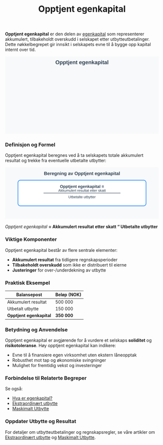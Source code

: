﻿---
title: "Opptjent egenkapital"
seoTitle: "Opptjent egenkapital"
description: '**Opptjent egenkapital** er den delen av [egenkapital](/blogs/regnskap/hva-er-egenkapital "Hva er Egenkapital? Komplett Guide til Egenkapital i Regnskap og Øko...'
summary: "Opptjent egenkapital er tilbakeholdt overskudd i selskapet etter utbytte. Artikkelen forklarer hvordan den beregnes, hvorfor den er viktig for soliditet og finansiering, og relasjonen til egenkapital og utbytte."
---

**Opptjent egenkapital** er den delen av [egenkapital](/blogs/regnskap/hva-er-egenkapital "Hva er Egenkapital? Komplett Guide til Egenkapital i Regnskap og Økonomi") 
som representerer akkumulert, tilbakeholdt overskudd i selskapet etter utbytteutbetalinger. Dette nøkkelbegrepet gir innsikt i 
selskapets evne til å bygge opp kapital internt over tid.

![Illustrasjon av opptjent egenkapital](opptjent-egenkapital-image.svg)

### Definisjon og Formel

Opptjent egenkapital beregnes ved å ta selskapets totale akkumulert resultat og trekke fra eventuelle utbetalte utbytter:

![Beregning av Opptjent egenkapital](opptjent-egenkapital-formel.svg)

*Opptjent egenkapital* **= Akkumulert resultat etter skatt “ Utbetalte utbytter**

### Viktige Komponenter

Opptjent egenkapital består av flere sentrale elementer:

* **Akkumulert resultat** fra tidligere regnskapsperioder
* **Tilbakeholdt overskudd** som ikke er distribuert til eierne
* **Justeringer** for over-/underdekning av utbytte

### Praktisk Eksempel

| **Balansepost**             | **Beløp (NOK)** |
|-----------------------------|-----------------|
| Akkumulert resultat         | 500 000         |
| Utbetalt utbytte            | 150 000         |
| **Opptjent egenkapital**    | **350 000**     |

### Betydning og Anvendelse

Opptjent egenkapital er avgjørende for å vurdere et selskaps **soliditet** og **risikotoleranse**. Høy opptjent egenkapital kan indikere:

* Evne til å finansiere egen virksomhet uten ekstern låneopptak
* Robusthet mot tap og økonomiske svingninger
* Mulighet for fremtidig vekst og investeringer

### Forbindelse til Relaterte Begreper

Se også:

* [Hva er egenkapital?](/blogs/regnskap/hva-er-egenkapital "Hva er Egenkapital? Komplett Guide til Egenkapital i Regnskap og Økonomi")
* [Ekstraordinært utbytte](/blogs/regnskap/ekstraordinart-utbytte "Ekstraordinært Utbytte - Regler og Beregning")
* [Maskimalt Utbytte](/blogs/regnskap/maskimalt-utbytte "Maskimalt Utbytte - Komplett Guide til Utbytteregler og Beregning")

### Oppdater Utbytte og Resultat

For detaljer om utbytteutbetalinger og regnskapsregler, se våre artikler om 
[Ekstraordinært utbytte](/blogs/regnskap/ekstraordinart-utbytte "Ekstraordinært Utbytte - Regler og Beregning") 
og [Maskimalt Utbytte](/blogs/regnskap/maskimalt-utbytte "Maskimalt Utbytte - Komplett Guide til Utbytteregler og Beregning").










